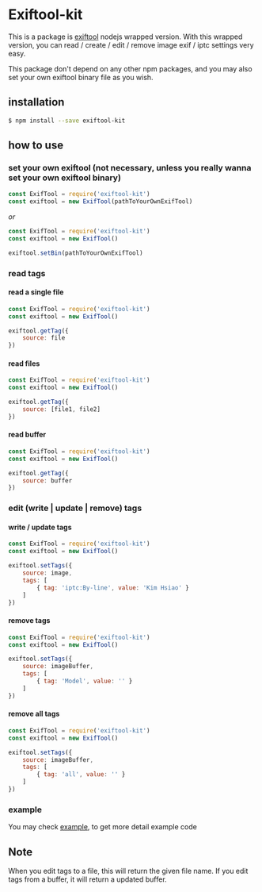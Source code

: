 # Exiftool-kit

This is a package is [exiftool] nodejs wrapped version. With this wrapped version, you can read / create / edit / remove image exif / iptc settings very easy.

This package don't depend on any other npm packages, and you may also set your own exiftool binary file as you wish.

## installation

```bash
$ npm install --save exiftool-kit
```

## how to use

### set your own exiftool (not necessary, unless you really wanna set your own exiftool binary)

```javascript
const ExifTool = require('exiftool-kit')
const exiftool = new ExifTool(pathToYourOwnExifTool)
```

*or*

```javascript
const ExifTool = require('exiftool-kit')
const exiftool = new ExifTool()

exiftool.setBin(pathToYourOwnExifTool)
```

### read tags

#### read a single file

```javascript
const ExifTool = require('exiftool-kit')
const exiftool = new ExifTool()

exiftool.getTag({
    source: file
})
```

#### read files

```javascript
const ExifTool = require('exiftool-kit')
const exiftool = new ExifTool()

exiftool.getTag({
    source: [file1, file2]
})
```

#### read buffer

```javascript
const ExifTool = require('exiftool-kit')
const exiftool = new ExifTool()

exiftool.getTag({
    source: buffer
})
```

### edit (write | update | remove) tags

#### write / update tags

```javascript
const ExifTool = require('exiftool-kit')
const exiftool = new ExifTool()

exiftool.setTags({
    source: image,
    tags: [
        { tag: 'iptc:By-line', value: 'Kim Hsiao' }
    ]
})
```
#### remove tags

```javascript
const ExifTool = require('exiftool-kit')
const exiftool = new ExifTool()

exiftool.setTags({
    source: imageBuffer,
    tags: [
        { tag: 'Model', value: '' }
    ]
})
```

#### remove all tags

```javascript
const ExifTool = require('exiftool-kit')
const exiftool = new ExifTool()

exiftool.setTags({
    source: imageBuffer,
    tags: [
        { tag: 'all', value: '' }
    ]
})
```

### example

You may check [example], to get more detail example code

## Note

When you edit tags to a file, this will return the given file name. If you edit tags from a buffer, it will return a updated buffer.

[exiftool]: https://www.sno.phy.queensu.ca/~phil/exiftool/
[example]: https://github.com/poyhsiao/exiftool-kit/tree/master/example
